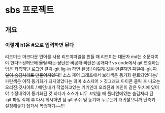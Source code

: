# sbs 프로젝트
## 개요
### 이렇게 h1은 #으로 입력하면 된다

리드미는 마크다운 언어를 사용
리드미파일을 만들 때 리드미는 대문자 md는 소문자여야 한다~~!!
깃허브에 올릴 때는 상단은 비공개 하단은 공개다~~!!
vs code에서 git 연결하는 법은 좌측하단 로그인 클릭-git lig-in 하면 된당~~!!
이렇게 깃을 연결하면 파일에 .git 파일이 숨김처리로 만들어져있다~~!!
소스 제어 그래프에서 보라색은 동기화 완료되었다는/파란색은 아직 동기화가 되지않았다는 의미
소스제어 > 깃그래프 아이콘 클릭 후 나오는 오리진:깃사이트 / 메인:내가 작업하고있는 기기인데 오리진과 메인이 같은 위치에 있어야 수정내역이 동기화된 것
하다가 소스가 너무 꼬였을 때 폴더안에있는 숨김처리 된 .git 파일 삭제 후 다시 게시하면 됨
git 푸쉬 및 동기화 누르는거 개귀찮으니까 단축키 설정해놓기
집가서 복습하기~~!!!